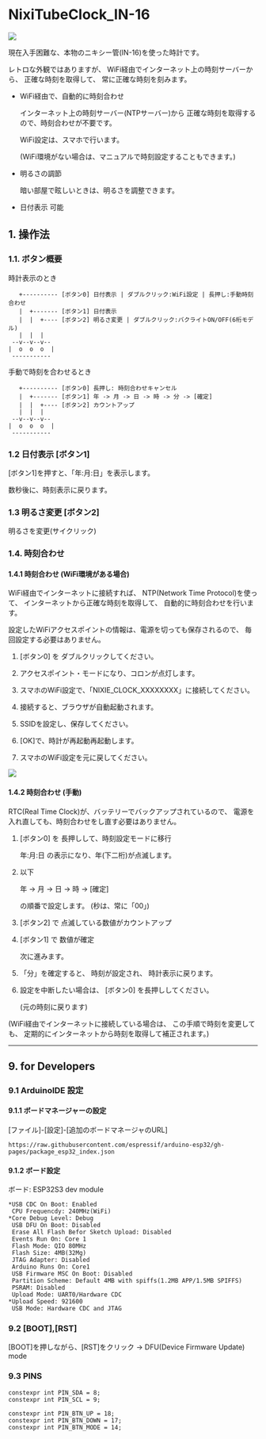 # NixiTubeClock_IN-16

![](docs/photo01.webp)

現在入手困難な、本物のニキシー管(IN-16)を使った時計です。

レトロな外観ではありますが、
WiFi経由でインターネット上の時刻サーバーから、
正確な時刻を取得して、
常に正確な時刻を刻みます。

* WiFi経由で、自動的に時刻合わせ

  インターネット上の時刻サーバー(NTPサーバー)から
  正確な時刻を取得するので、時刻合わせが不要です。
  
  WiFi設定は、スマホで行います。

  (WiFi環境がない場合は、マニュアルで時刻設定することもできます。)

* 明るさの調節

  暗い部屋で眩しいときは、明るさを調整できます。

* 日付表示 可能


## 1. 操作法

### 1.1. ボタン概要

時計表示のとき
```
   +---------- [ボタン0] 日付表示 | ダブルクリック:WiFi設定 | 長押し:手動時刻合わせ
   |  +------- [ボタン1] 日付表示
   |  |  +---- [ボタン2] 明るさ変更 | ダブルクリック:バクライトON/OFF(6桁モデル)
   |  |  |
 --v--v--v--
|  o  o  o  |
 -----------
```

手動で時刻を合わせるとき
```
   +---------- [ボタン0] 長押し: 時刻合わせキャンセル
   |  +------- [ボタン1] 年 -> 月 -> 日 -> 時 -> 分 -> [確定]
   |  |  +---- [ボタン2] カウントアップ
   |  |  |
 --v--v--v--
|  o  o  o  |
 -----------
```

### 1.2 日付表示 [ボタン1]

[ボタン1]を押すと、「年:月:日」を表示します。

数秒後に、時刻表示に戻ります。


### 1.3 明るさ変更 [ボタン2]

明るさを変更(サイクリック)


### 1.4. 時刻合わせ

#### 1.4.1 時刻合わせ (WiFi環境がある場合)

WiFi経由でインターネットに接続すれば、
NTP(Network Time Protocol)を使って、
インターネットから正確な時刻を取得して、
自動的に時刻合わせを行います。

設定したWiFiアクセスポイントの情報は、電源を切っても保存されるので、
毎回設定する必要はありません。

1. [ボタン0] を ダブルクリックしてください。

2. アクセスポイント・モードになり、コロンが点灯します。

3. スマホのWiFi設定で、「NIXIE_CLOCK_XXXXXXXX」に接続してください。

4. 接続すると、ブラウザが自動起動されます。

5. SSIDを設定し、保存してください。

6. [OK]で、時計が再起動再起動します。

7. スマホのWiFi設定を元に戻してください。

![](docs/NetMgr1.png)


#### 1.4.2 時刻合わせ (手動)

RTC(Real Time Clock)が、バッテリーでバックアップされているので、
電源を入れ直しても、時刻合わせをし直す必要はありません。

1. [ボタン0] を 長押しして、時刻設定モードに移行

   年:月:日 の表示になり、年(下二桁)が点滅します。

2. 以下

   年 -> 月 -> 日 -> 時 -> [確定]
    
   の順番で設定します。
   (秒は、常に「00」)
   
2. [ボタン2] で 点滅している数値がカウントアップ

3. [ボタン1] で 数値が確定

   次に進みます。

4. 「分」を確定すると、
   時刻が設定され、
   時計表示に戻ります。
   
5. 設定を中断したい場合は、
   [ボタン0] を長押ししてください。

   (元の時刻に戻ります)

(WiFi経由でインターネットに接続している場合は、
この手順で時刻を変更しても、
定期的にインターネットから時刻を取得して補正されます。)

---

## 9. for Developers

### 9.1 ArduinoIDE 設定

#### 9.1.1 ボードマネージャーの設定

[ファイル]-[設定]-[追加のボードマネージャのURL]
```
https://raw.githubusercontent.com/espressif/arduino-esp32/gh-pages/package_esp32_index.json
```

#### 9.1.2 ボード設定

ボード: ESP32S3 dev module
``` text
*USB CDC On Boot: Enabled
 CPU Frequencdy: 240MHz(WiFi)
*Core Debug Level: Debug
 USB DFU On Boot: Disabled
 Erase All Flash Befor Sketch Upload: Disabled
 Events Run On: Core 1
 Flash Mode: QIO 80MHz
 Flash Size: 4MB(32Mg)
 JTAG Adapter: Disabled
 Arduino Runs On: Core1
 USB Firmware MSC On Boot: Disabled
 Partition Scheme: Default 4MB with spiffs(1.2MB APP/1.5MB SPIFFS)
 PSRAM: Disabled
 Upload Mode: UART0/Hardware CDC
*Upload Speed: 921600
 USB Mode: Hardware CDC and JTAG
```

### 9.2 [BOOT],[RST]

[BOOT]を押しながら、[RST]をクリック
→ DFU(Device Firmware Update) mode

### 9.3 PINS

```
constexpr int PIN_SDA = 8;
constexpr int PIN_SCL = 9;

constexpr int PIN_BTN_UP = 18;
constexpr int PIN_BTN_DOWN = 17;
constexpr int PIN_BTN_MODE = 14;
```
